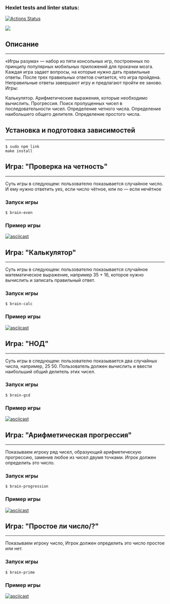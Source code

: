 ### Hexlet tests and linter status:
[![Actions Status](https://github.com/LeylaFedina/frontend-project-44/actions/workflows/hexlet-check.yml/badge.svg)](https://github.com/LeylaFedina/frontend-project-44/actions)

<a href="https://codeclimate.com/github/LeylaFedina/frontend-project-44/maintainability"><img src="https://api.codeclimate.com/v1/badges/6e287a00f1a28edfa42e/maintainability" /></a>

## Описание
***
«Игры разума» — набор из пяти консольных игр, построенных по принципу популярных мобильных приложений для прокачки мозга. Каждая игра задает вопросы, на которые нужно дать правильные ответы. После трех правильных ответов считается, что игра пройдена. Неправильные ответы завершают игру и предлагают пройти ее заново. Игры:

Калькулятор. Арифметические выражения, которые необходимо вычислить.
Прогрессия. Поиск пропущенных чисел в последовательности чисел.
Определение четного числа.
Определение наибольшего общего делителя.
Определение простого числа.

## Установка и подготовка зависимостей
***
```
$ sudo npm link 
make install
```

## Игра: "Проверка на четность"
***
Суть игры в следующем: пользователю показывается случайное число. И ему нужно ответить yes, если число чётное, или no — если нечётное

### Запуск игры
```
$ brain-even
```
### Пример игры
[![asciicast](https://asciinema.org/a/lupKBHie9XGqqos4PsmFPUiy5.svg)](https://asciinema.org/a/lupKBHie9XGqqos4PsmFPUiy5)


## Игра: "Калькулятор"
***
Суть игры в следующем: пользователю показывается случайное математическое выражение, например 35 + 16, которое нужно вычислить и записать правильный ответ.

### Запуск игры
```
$ brain-calc
```
### Пример игры
[![asciicast](https://asciinema.org/a/UXTWRoCIFKluy8Ht2LTgJaqFQ.svg)](https://asciinema.org/a/UXTWRoCIFKluy8Ht2LTgJaqFQ)


## Игра: "НОД"
***
Суть игры в следующем: пользователю показывается два случайных числа, например, 25 50. Пользователь должен вычислить и ввести наибольший общий делитель этих чисел.

### Запуск игры
```
$ brain-gcd
```
### Пример игры
[![asciicast](https://asciinema.org/a/Ziik2owRTjvFWfRPRyWpA36ho.svg)](https://asciinema.org/a/Ziik2owRTjvFWfRPRyWpA36ho)


## Игра: "Арифметическая прогрессия"
***
Показываем игроку ряд чисел, образующий арифметическую прогрессию, заменив любое из чисел двумя точками. Игрок должен определить это число.

### Запуск игры
```
$ brain-progression
```
### Пример игры
[![asciicast](https://asciinema.org/a/Uz1NfqffdqaJnWmtcdSSyU9wy.svg)](https://asciinema.org/a/Ziik2owRTjvFWfRPRyWpA36ho)


## Игра: "Простое ли число/?"
***
Показываем игроку число, Игрок должен определить это число простое или нет.

### Запуск игры
```
$ brain-prime
```
### Пример игры
[![asciicast](https://asciinema.org/a/rqWBhRIe8PGar5pH05gVngZ5Y.svg)](https://asciinema.org/a/rqWBhRIe8PGar5pH05gVngZ5Y)
